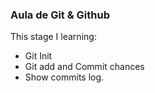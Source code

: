 ### Aula de Git & Github

This stage I learning:

- Git Init
- Git add and Commit chances
- Show commits log.